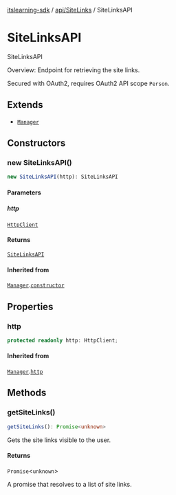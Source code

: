 [itslearning-sdk](../../../modules.md) / [api/SiteLinks](../index.md) / SiteLinksAPI

# SiteLinksAPI

SiteLinksAPI

Overview:
Endpoint for retrieving the site links.

Secured with OAuth2, requires OAuth2 API scope `Person`.

## Extends

- [`Manager`](../../../lib/Manager/classes/Manager.md)

## Constructors

### new SiteLinksAPI()

```ts
new SiteLinksAPI(http): SiteLinksAPI
```

#### Parameters

##### http

[`HttpClient`](../../../lib/HttpClient/classes/HttpClient.md)

#### Returns

[`SiteLinksAPI`](SiteLinksAPI.md)

#### Inherited from

[`Manager`](../../../lib/Manager/classes/Manager.md).[`constructor`](../../../lib/Manager/classes/Manager.md#constructors)

## Properties

### http

```ts
protected readonly http: HttpClient;
```

#### Inherited from

[`Manager`](../../../lib/Manager/classes/Manager.md).[`http`](../../../lib/Manager/classes/Manager.md#http-1)

## Methods

### getSiteLinks()

```ts
getSiteLinks(): Promise<unknown>
```

Gets the site links visible to the user.

#### Returns

`Promise`\<`unknown`\>

A promise that resolves to a list of site links.
